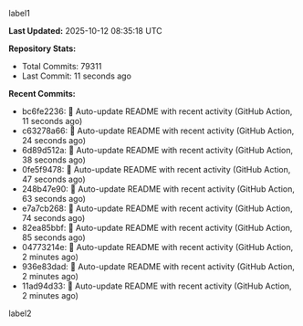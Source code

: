 
label1 
<!-- ACTIVITY_START -->
**Last Updated:** 2025-10-12 08:35:18 UTC

**Repository Stats:**
- Total Commits: 79311
- Last Commit: 11 seconds ago

**Recent Commits:**
- bc6fe2236: 🤖 Auto-update README with recent activity (GitHub Action, 11 seconds ago)
- c63278a66: 🤖 Auto-update README with recent activity (GitHub Action, 24 seconds ago)
- 6d89d512a: 🤖 Auto-update README with recent activity (GitHub Action, 38 seconds ago)
- 0fe5f9478: 🤖 Auto-update README with recent activity (GitHub Action, 47 seconds ago)
- 248b47e90: 🤖 Auto-update README with recent activity (GitHub Action, 63 seconds ago)
- e7a7cb268: 🤖 Auto-update README with recent activity (GitHub Action, 74 seconds ago)
- 82ea85bbf: 🤖 Auto-update README with recent activity (GitHub Action, 85 seconds ago)
- 04773214e: 🤖 Auto-update README with recent activity (GitHub Action, 2 minutes ago)
- 936e83dad: 🤖 Auto-update README with recent activity (GitHub Action, 2 minutes ago)
- 11ad94d33: 🤖 Auto-update README with recent activity (GitHub Action, 2 minutes ago)
<!-- ACTIVITY_END -->

label2
